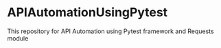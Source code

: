# APIAutomationUsingPytest
This repository for API Automation using Pytest framework and Requests module
